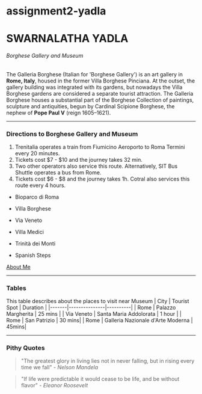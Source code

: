 # assignment2-yadla
# SWARNALATHA YADLA
###### Borghese Gallery and Museum

The Galleria Borghese (Italian for 'Borghese Gallery') is an art gallery in **Rome, Italy**, housed in the former Villa Borghese Pinciana. At the outset, the gallery building was integrated with its gardens, but nowadays the Villa Borghese gardens are considered a separate tourist attraction. The Galleria Borghese houses a substantial part of the Borghese Collection of paintings, sculpture and antiquities, begun by Cardinal Scipione Borghese, the nephew of **Pope Paul V** (reign 1605–1621). 

***
### Directions to Borghese Gallery and Museum

1. Trenitalia operates a train from Fiumicino Aeroporto to Roma Termini every 20 minutes. 
2. Tickets cost $7 - $10 and the journey takes 32 min. 
3. Two other operators also service this route. Alternatively, SIT Bus Shuttle operates a bus from Rome. 
4. Tickets cost $6 - $8 and the journey takes 1h. Cotral also services this route every 4 hours.

- Bioparco di Roma <br>

- Villa Borghese <br>

- Via Veneto <br>

- Villa Medici <br>

- Trinità dei Monti <br>

- Spanish Steps
 
[About Me](AboutMe.md)

***
### Tables
This table describes about the  places to visit near Museum
| City | Tourist Spot | Duration |
|-------|---------------|----------|
| Rome | Palazzo Margherita | 25 mins |
| Via Veneto | Santa Maria Addolorata | 1 hour |
| Rome | San Patrizio | 30 mins|
| Rome | Galleria Nazionale d'Arte Moderna | 45mins|

***
### Pithy Quotes
>  "The greatest glory in living lies not in never falling, but in rising every time we fall" - *Nelson Mandela*

>  "If life were predictable it would cease to be life, and be without flavor" - *Eleanor Roosevelt*
